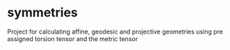 symmetries
==========

Project for calculating affine, geodesic and projective geometries using pre assigned torsion tensor and the metric tensor
